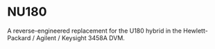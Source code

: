# NU180
A reverse-engineered replacement for the U180 hybrid in the Hewlett-Packard / Agilent / Keysight 3458A DVM. 
